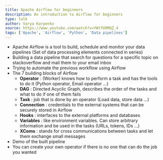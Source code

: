 ```yaml
---
title: Apache Airflow for beginners
description: An introduction to Airflow for beginners
type: talk
author: Varya Karpenko
source: https://www.youtube.com/watch?v=YWtfU0MQZ_4
tags: ['Apache', 'Airflow', 'Python', 'Data pipelines']
---
```

- Apache Airflow is a tool to build, schedule and monitor your data pipelines (Set of data processing elements connected in series)
- Building a data pipeline that search for questions for a specific topic on stackoverflow and mail them to your email inbox
- Trying to automate the previous workflow using Airflow
- The 7 building blocks of Airflow
    - **Operator** : (Worker) knows how to perform a task and has the tools to do it (Python operator, Email operator ...)
    - **DAG** : Directed Acyclic Graph, describes the order of the tasks and what to do if one of them fails
    - **Task** : job that is done by an operator (Load data, store data ...)
    - **Connection** : credentials to the external systems that can be securely stored in Airflow
    - **Hooks** : interfaces to the external platforms and databases 
    - **Variables** : like environment variables. Can store arbitrary information and be used in the tasks (URLs, tokens, IDs ...)
    - **XComs** : stands for cross communications between tasks and let them exchange small messages
- Demo of the built pipeline
- You can create your own operator if there is no one that can do the job you wanted